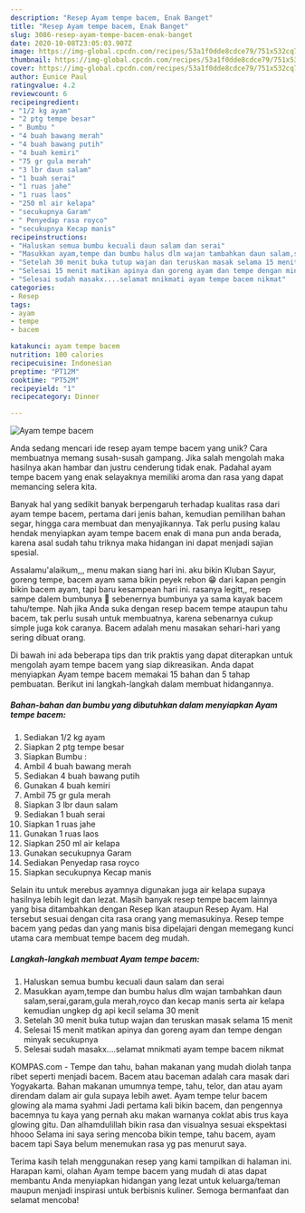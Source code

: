 ```yaml
---
description: "Resep Ayam tempe bacem, Enak Banget"
title: "Resep Ayam tempe bacem, Enak Banget"
slug: 3086-resep-ayam-tempe-bacem-enak-banget
date: 2020-10-08T23:05:03.907Z
image: https://img-global.cpcdn.com/recipes/53a1f0dde8cdce79/751x532cq70/ayam-tempe-bacem-foto-resep-utama.jpg
thumbnail: https://img-global.cpcdn.com/recipes/53a1f0dde8cdce79/751x532cq70/ayam-tempe-bacem-foto-resep-utama.jpg
cover: https://img-global.cpcdn.com/recipes/53a1f0dde8cdce79/751x532cq70/ayam-tempe-bacem-foto-resep-utama.jpg
author: Eunice Paul
ratingvalue: 4.2
reviewcount: 6
recipeingredient:
- "1/2 kg ayam"
- "2 ptg tempe besar"
- " Bumbu "
- "4 buah bawang merah"
- "4 buah bawang putih"
- "4 buah kemiri"
- "75 gr gula merah"
- "3 lbr daun salam"
- "1 buah serai"
- "1 ruas jahe"
- "1 ruas laos"
- "250 ml air kelapa"
- "secukupnya Garam"
- " Penyedap rasa royco"
- "secukupnya Kecap manis"
recipeinstructions:
- "Haluskan semua bumbu kecuali daun salam dan serai"
- "Masukkan ayam,tempe dan bumbu halus dlm wajan tambahkan daun salam,serai,garam,gula merah,royco dan kecap manis serta air kelapa kemudian ungkep dg api kecil selama 30 menit"
- "Setelah 30 menit buka tutup wajan dan teruskan masak selama 15 menit"
- "Selesai 15 menit matikan apinya dan goreng ayam dan tempe dengan minyak secukupnya"
- "Selesai sudah masakx....selamat mnikmati ayam tempe bacem nikmat"
categories:
- Resep
tags:
- ayam
- tempe
- bacem

katakunci: ayam tempe bacem 
nutrition: 100 calories
recipecuisine: Indonesian
preptime: "PT12M"
cooktime: "PT52M"
recipeyield: "1"
recipecategory: Dinner

---
```



![Ayam tempe bacem](https://img-global.cpcdn.com/recipes/53a1f0dde8cdce79/751x532cq70/ayam-tempe-bacem-foto-resep-utama.jpg)

Anda sedang mencari ide resep ayam tempe bacem yang unik? Cara membuatnya memang susah-susah gampang. Jika salah mengolah maka hasilnya akan hambar dan justru cenderung tidak enak. Padahal ayam tempe bacem yang enak selayaknya memiliki aroma dan rasa yang dapat memancing selera kita.

Banyak hal yang sedikit banyak berpengaruh terhadap kualitas rasa dari ayam tempe bacem, pertama dari jenis bahan, kemudian pemilihan bahan segar, hingga cara membuat dan menyajikannya. Tak perlu pusing kalau hendak menyiapkan ayam tempe bacem enak di mana pun anda berada, karena asal sudah tahu triknya maka hidangan ini dapat menjadi sajian spesial.

Assalamu&#39;alaikum,,, menu makan siang hari ini. aku bikin Kluban Sayur, goreng tempe, bacem ayam sama bikin peyek rebon 😁 dari kapan pengin bikin bacem ayam, tapi baru kesampean hari ini. rasanya legitt,, resep sampe dalem bumbunya 🤤 sebenernya bumbunya ya sama kayak bacem tahu/tempe. Nah jika Anda suka dengan resep bacem tempe ataupun tahu bacem, tak perlu susah untuk membuatnya, karena sebenarnya cukup simple juga kok caranya. Bacem adalah menu masakan sehari-hari yang sering dibuat orang.


Di bawah ini ada beberapa tips dan trik praktis yang dapat diterapkan untuk mengolah ayam tempe bacem yang siap dikreasikan. Anda dapat menyiapkan Ayam tempe bacem memakai 15 bahan dan 5 tahap pembuatan. Berikut ini langkah-langkah dalam membuat hidangannya.

<!--inarticleads1-->

##### Bahan-bahan dan bumbu yang dibutuhkan dalam menyiapkan Ayam tempe bacem:

1. Sediakan 1/2 kg ayam
1. Siapkan 2 ptg tempe besar
1. Siapkan  Bumbu :
1. Ambil 4 buah bawang merah
1. Sediakan 4 buah bawang putih
1. Gunakan 4 buah kemiri
1. Ambil 75 gr gula merah
1. Siapkan 3 lbr daun salam
1. Sediakan 1 buah serai
1. Siapkan 1 ruas jahe
1. Gunakan 1 ruas laos
1. Siapkan 250 ml air kelapa
1. Gunakan secukupnya Garam
1. Sediakan  Penyedap rasa royco
1. Siapkan secukupnya Kecap manis


Selain itu untuk merebus ayamnya digunakan juga air kelapa supaya hasilnya lebih legit dan lezat. Masih banyak resep tempe bacem lainnya yang bisa ditambahkan dengan Resep Ikan ataupun Resep Ayam. Hal tersebut sesuai dengan cita rasa orang yang memasukinya. Resep tempe bacem yang pedas dan yang manis bisa dipelajari dengan memegang kunci utama cara membuat tempe bacem deg mudah. 

<!--inarticleads2-->

##### Langkah-langkah membuat Ayam tempe bacem:

1. Haluskan semua bumbu kecuali daun salam dan serai
1. Masukkan ayam,tempe dan bumbu halus dlm wajan tambahkan daun salam,serai,garam,gula merah,royco dan kecap manis serta air kelapa kemudian ungkep dg api kecil selama 30 menit
1. Setelah 30 menit buka tutup wajan dan teruskan masak selama 15 menit
1. Selesai 15 menit matikan apinya dan goreng ayam dan tempe dengan minyak secukupnya
1. Selesai sudah masakx....selamat mnikmati ayam tempe bacem nikmat


KOMPAS.com - Tempe dan tahu, bahan makanan yang mudah diolah tanpa ribet seperti menjadi bacem. Bacem atau baceman adalah cara masak dari Yogyakarta. Bahan makanan umumnya tempe, tahu, telor, dan atau ayam direndam dalam air gula supaya lebih awet. Ayam tempe telur bacem glowing ala mama syahmi Jadi pertama kali bikin bacem, dan pengennya bacemnya tu kaya yang pernah aku makan warnanya coklat abis trus kaya glowing gitu. Dan alhamdulillah bikin rasa dan visualnya sesuai ekspektasi hhooo Selama ini saya sering mencoba bikin tempe, tahu bacem, ayam bacem tapi Saya belum menemukan rasa yg pas menurut saya. 

Terima kasih telah menggunakan resep yang kami tampilkan di halaman ini. Harapan kami, olahan Ayam tempe bacem yang mudah di atas dapat membantu Anda menyiapkan hidangan yang lezat untuk keluarga/teman maupun menjadi inspirasi untuk berbisnis kuliner. Semoga bermanfaat dan selamat mencoba!
